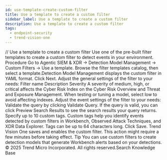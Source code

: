 ```yaml
---
id: use-template-create-custom-filter
title: Use a template to create a custom filter
sidebar_label: Use a template to create a custom filter
description: Use a template to create a custom filter
tags:
  - endpoint-security
  - trend-vision-one
---
```


/*<![CDATA[*/ $('#title').html($('meta[name=map-description]').attr('content')); /*]]>*/ Use a template to create a custom filter Use one of the pre-built filter templates to create a custom filter to detect events in your environment. Procedure Go to Agentic SIEM & XDR → Detection Model Management → Custom Filters → Use a template. Browse the filter templates catalog, then select a template.Detection Model Management displays the custom filter in YAML format. Click Next. Adjust the general settings of the filter to your needs: Filter name Description Severity A severity of medium, high, or critical affects the Cyber Risk Index on the Cyber Risk Overview and Threat and Exposure Management. When testing or tuning a model, select low to avoid affecting indexes. Adjust the event settings of the filter to your needs: Validate the query by clicking Validate Query. If the query is valid, you can click Preview Search Results to see the search results your query returns. Specify up to 10 custom tags. Custom tags help you identify events detected by custom filters in Workbench, Observed Attack Techniques, and XDR Data Explorer. Tags can be up to 64 characters long. Click Save. Trend Vision One saves and enables the custom filter. This action might require a few minutes before taking effect. Tip You can use custom filters to create detection models that generate Workbench alerts based on your detections. © 2025 Trend Micro Incorporated. All rights reserved.Search Knowledge Base